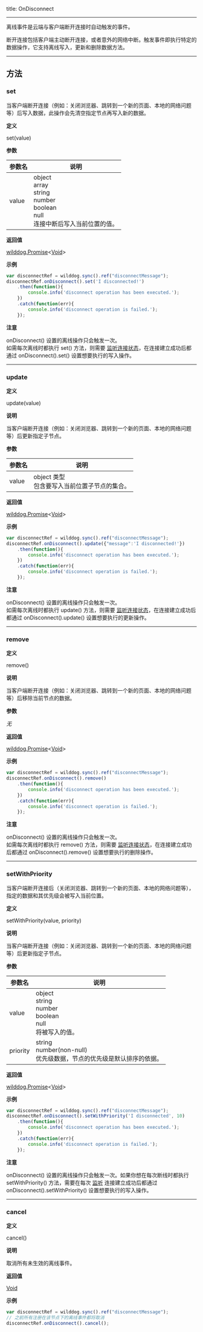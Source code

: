 
title: OnDisconnect

---

离线事件是云端与客户端断开连接时自动触发的事件。

断开连接包括客户端主动断开连接，或者意外的网络中断。触发事件即执行特定的数据操作，它支持离线写入，更新和删除数据方法。

---

## 方法

### set

当客户端断开连接（例如：关闭浏览器、跳转到一个新的页面、本地的网络问题等）后写入数据，此操作会先清空指定节点再写入新的数据。

**定义**

set(value)

**参数**

| 参数名   | 说明                |
| ----- | ----------------- |
| value | object<br>array<br>string<br>number<br>boolean<br>null<br>连接中断后写入当前位置的值。 |

**返回值**

[wilddog.Promise](/api/sync/web/api.html#wilddog-Promise)<[Void](/api/sync/web/Void.html)>

**示例**

```js
var disconnectRef = wilddog.sync().ref("disconnectMessage");
disconnectRef.onDisconnect().set('I disconnected!')
    .then(function(){
        console.info('disconnect operation has been executed.');
    })
    .catch(function(err){
        console.info('disconnect operation is failed.');
    });
```

**注意**

onDisconnect() 设置的离线操作只会触发一次。<br>
如需每次离线时都执行 set() 方法，则需要 [监听连接状态](/guide/sync/web/offline-capabilities.html#监听连接状态)，在连接建立成功后都通过 onDisconnect().set() 设置想要执行的写入操作。<br/>

----

### update

**定义**

update(value)

**说明**

当客户端断开连接（例如：关闭浏览器、跳转到一个新的页面、本地的网络问题等）后更新指定子节点。

**参数**

| 参数名   | 说明               |
| ----- | ---------------- |
| value | object 类型<br>包含要写入当前位置子节点的集合。 |

**返回值**

[wilddog.Promise](/api/sync/web/api.html#wilddog-Promise)<[Void](/api/sync/web/Void.html)>

**示例**

```js
var disconnectRef = wilddog.sync().ref("disconnectMessage");
disconnectRef.onDisconnect().update({"message":'I disconnected!'})
    .then(function(){
        console.info('disconnect operation has been executed.');
    })
    .catch(function(err){
        console.info('disconnect operation is failed.');
    });
```

**注意**

onDisconnect() 设置的离线操作只会触发一次。<br>
如需每次离线时都执行 update() 方法，则需要 [监听连接状态](/guide/sync/web/offline-capabilities.html#监听连接状态)，在连接建立成功后都通过 onDisconnect().update() 设置想要执行的更新操作。<br/>

----

### remove

**定义**

remove()

**说明**

当客户端断开连接（例如：关闭浏览器、跳转到一个新的页面、本地的网络问题等）后移除当前节点的数据。

**参数**

_无_

**返回值**

[wilddog.Promise](/api/sync/web/api.html#wilddog-Promise)<[Void](/api/sync/web/Void.html)>

**示例**

```js
var disconnectRef = wilddog.sync().ref("disconnectMessage");
disconnectRef.onDisconnect().remove()
    .then(function(){
        console.info('disconnect operation has been executed.');
    })
    .catch(function(err){
        console.info('disconnect operation is failed.');
    });
```

**注意**

onDisconnect() 设置的离线操作只会触发一次。<br>
如需每次离线时都执行 remove() 方法，则需要 [监听连接状态](/guide/sync/web/offline-capabilities.html#监听连接状态)，在连接建立成功后都通过 onDisconnect().remove() 设置想要执行的删除操作。<br/>

----

### setWithPriority

当客户端断开连接后（关闭浏览器、跳转到一个新的页面、本地的网络问题等），指定的数据和其优先级会被写入当前位置。

**定义**

setWithPriority(value, priority)

**说明**

当客户端断开连接（例如：关闭浏览器、跳转到一个新的页面、本地的网络问题等）后更新指定子节点。

**参数**

| 参数名      | 说明                    |
| -------- | --------------------- |
| value    |  object<br>string<br>number<br>boolean<br>null<br>将被写入的值。               |
| priority |  string<br>number(non-null)<br>优先级数据，节点的优先级是默认排序的依据。 |

**返回值**

[wilddog.Promise](/api/sync/web/Promise.html)<[Void](/api/sync/web/Void.html)>

**示例**

```js
var disconnectRef = wilddog.sync().ref("disconnectMessage");
disconnectRef.onDisconnect().setWithPriority('I disconnected', 10)
    .then(function(){
        console.info('disconnect operation has been executed.');
    })
    .catch(function(err){
        console.info('disconnect operation is failed.');
    });
```

**注意**

onDisconnect() 设置的离线操作只会触发一次。如果你想在每次断线时都执行 setWithPriority() 方法，需要在每次 [监听](/guide/sync/web/offline-capabilities.html#监听连接状态) 连接建立成功后都通过 onDisconnect().setWithPriority() 设置想要执行的写入操作。<br/>

----

### cancel

**定义**

cancel()

**说明**

取消所有未生效的离线事件。

**返回值**

[Void](/api/sync/web/Void.html)

**示例**

```js
var disconnectRef = wilddog.sync().ref("disconnectMessage");
// 之前所有注册在该节点下的离线事件都将取消
disconnectRef.onDisconnect().cancel();
```
